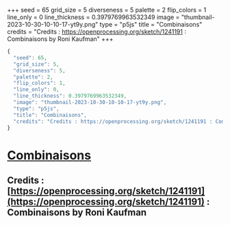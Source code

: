+++
seed = 65
grid_size = 5
diverseness = 5
palette = 2
flip_colors = 1
line_only = 0
line_thickness = 0.3979769963532349
image = "thumbnail-2023-10-30-10-10-17-yt9y.png"
type = "p5js"
title = "Combinaisons"
credits = "Credits : https://openprocessing.org/sketch/1241191 : Combinaisons by Roni Kaufman"
+++




~~~javascript
{
  "seed": 65,
  "grid_size": 5,
  "diverseness": 5,
  "palette": 2,
  "flip_colors": 1,
  "line_only": 0,
  "line_thickness": 0.3979769963532349,
  "image": "thumbnail-2023-10-30-10-10-17-yt9y.png",
  "type": "p5js",
  "title": "Combinaisons",
  "credits": "Credits : https://openprocessing.org/sketch/1241191 : Combinaisons by Roni Kaufman"
}
~~~



# [Combinaisons](https://openprocessing.org/sketch/2066485)

## Credits : [https://openprocessing.org/sketch/1241191](https://openprocessing.org/sketch/1241191) : Combinaisons by Roni Kaufman 

